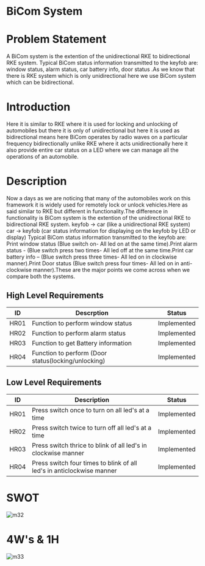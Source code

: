 # BiCom System
# Problem Statement
A BiCom system is the extention of the unidirectional RKE to bidirectional RKE system. Typical BiCom status information transmitted to the keyfob are: window status, alarm status, car battery info, door status .As we know that there is RKE system which is only unidirectional here we use BiCom system which can be bidirectional.
# Introduction
Here it is similar to RKE where it is used for locking and unlocking of automobiles but there it is only of unidirectional but here it is used as bidirectional means here BiCom operates by radio waves on a particular frequency bidirectionally unlike RKE where it acts unidirectionally here it also provide entire car status on a LED where we can manage all the operations of an automobile.
# Description
  Now a days as we are noticing that many of the automobiles work on this framework it is widely used for remotely lock or unlock vehicles.Here as said similar to RKE but different in functionality.The difference in functionality is BiCom system is the extention of the unidirectional RKE to bidirectional RKE system. keyfob -> car (like a unidirectional RKE system) car -> keyfob (car status information for displaying on the keyfob by LED or display) Typical BiCom status information transmitted to the keyfob are: Print window status (Blue switch on- All led on at the same time).Print alarm status - (Blue switch press two times- All led off at the same time.Print car battery info – (Blue switch press three times- All led on in clockwise manner).Print Door status (Blue switch press four times- All led on in anti-clockwise manner).These are the major points we come across when we compare both the systems.
## High Level Requirements
|ID|Descrption|Status|
|--|----------|------|
|HR01|Function to perform window status|Implemented|
|HR02|Function to perform alarm status|Implemented|
|HR03|Function to get Battery information|Implemented|
|HR04|Function to perform (Door status(locking/unlocking)|Implemented|


## Low Level Requirements
|ID|Description|Status|
|--|-----------|------|
|HR01|Press switch once to turn on all led's at a time|Implemented|
|HR02|Press switch twice to turn off all led's at a time|Implemented|
|HR03|Press switch thrice to blink of all led's in clockwise manner|Implemented|
|HR04|Press switch four times to blink of all led's in anticlockwise manner|Implemented|
# SWOT
![m32](https://user-images.githubusercontent.com/98872185/157909120-9b6bc6ee-5836-41ab-a296-36d542a4142f.jpg)

# 4W's & 1H
![m33](https://user-images.githubusercontent.com/98872185/157909312-6d3bac62-e707-4cb5-be99-408ac40bdcad.jpg) 
